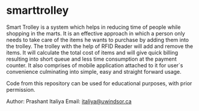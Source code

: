 # smarttrolley
Smart Trolley is a system which helps in reducing time of people while shopping in the marts. It is an effective approach in which a person only needs to take care of the items he wants to purchase by adding them into the trolley. The trolley with the help of RFID Reader will add and remove the items. It will calculate the total cost of items and will give quick billing resulting into short queue and less time consumption at the payment counter. It also comprises of mobile application attached to it for user`s convenience culminating into simple, easy and straight forward usage.

Code from this repository can be used for educational purposes, with prior permission.

Author: Prashant Italiya
Email: italiya@uwindsor.ca
